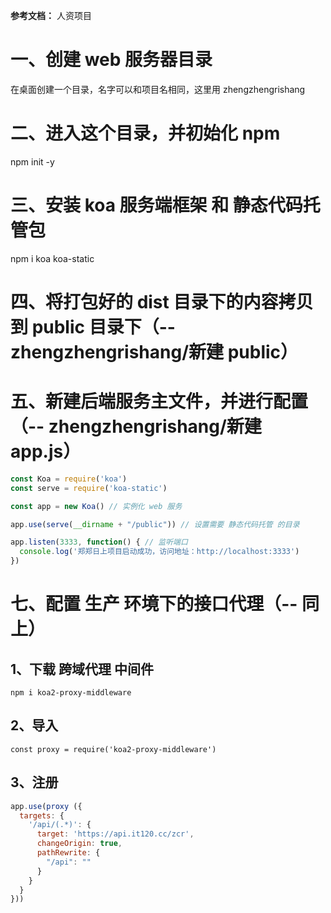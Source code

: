 **参考文档：** 人资项目

# 一、创建 web 服务器目录
  在桌面创建一个目录，名字可以和项目名相同，这里用 zhengzhengrishang

# 二、进入这个目录，并初始化 npm
  npm init -y

# 三、安装 koa 服务端框架 和 静态代码托管包
  npm i koa koa-static

# 四、将打包好的 dist 目录下的内容拷贝到 public 目录下（-- zhengzhengrishang/新建 public）

# 五、新建后端服务主文件，并进行配置（-- zhengzhengrishang/新建 app.js）
  ```js
  const Koa = require('koa')
  const serve = require('koa-static')

  const app = new Koa() // 实例化 web 服务

  app.use(serve(__dirname + "/public")) // 设置需要 静态代码托管 的目录

  app.listen(3333, function() { // 监听端口
    console.log('郑郑日上项目启动成功，访问地址：http://localhost:3333')
  })
  ```

# 七、配置 生产 环境下的接口代理（-- 同上）
  ## 1、下载 跨域代理 中间件
  `npm i koa2-proxy-middleware`

  ## 2、导入
  `const proxy = require('koa2-proxy-middleware')`

  ## 3、注册
  ```js
  app.use(proxy ({
    targets: {
      '/api/(.*)': {
        target: 'https://api.it120.cc/zcr',
        changeOrigin: true,
        pathRewrite: {
          "/api": ""
        }
      }
    }
  }))
  ```
